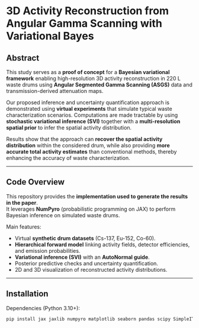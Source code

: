 # 3D Activity Reconstruction from Angular Gamma Scanning with Variational Bayes  

## Abstract  
This study serves as a **proof of concept** for a **Bayesian variational framework** enabling high-resolution 3D activity reconstruction in 220 L waste drums using **Angular Segmented Gamma Scanning (ASGS)** data and transmission-derived attenuation maps.  

Our proposed inference and uncertainty quantification approach is demonstrated using **virtual experiments** that simulate typical waste characterization scenarios. Computations are made tractable by using **stochastic variational inference (SVI)** together with a **multi-resolution spatial prior** to infer the spatial activity distribution.  

Results show that the approach can **recover the spatial activity distribution** within the considered drum, while also providing **more accurate total activity estimates** than conventional methods, thereby enhancing the accuracy of waste characterization.  

---

## Code Overview  
This repository provides the **implementation used to generate the results in the paper**.  
It leverages **NumPyro** (probabilistic programming on JAX) to perform Bayesian inference on simulated waste drums.  

Main features:
- Virtual **synthetic drum datasets** (Cs-137, Eu-152, Co-60).  
- **Hierarchical forward model** linking activity fields, detector efficiencies, and emission probabilities.  
- **Variational inference (SVI)** with an **AutoNormal guide**.  
- Posterior predictive checks and uncertainty quantification.  
- 2D and 3D visualization of reconstructed activity distributions.  

---

## Installation  
Dependencies (Python 3.10+):  
```bash
pip install jax jaxlib numpyro matplotlib seaborn pandas scipy SimpleITK

